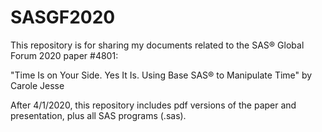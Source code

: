 # SASGF2020

This repository is for sharing my documents related to the SAS® Global Forum 2020 paper #4801:

"Time Is on Your Side. Yes It Is. Using Base SAS® to Manipulate Time" by Carole Jesse

After 4/1/2020, this repository includes pdf versions of the paper and presentation, plus all SAS programs (.sas).
